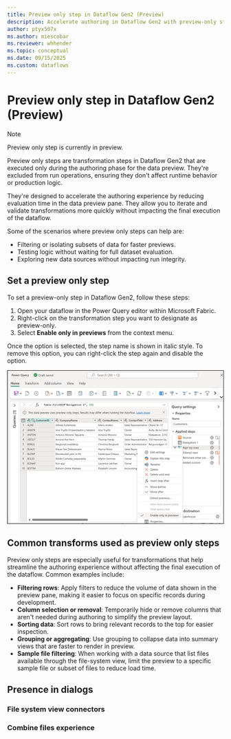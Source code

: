 ```yaml
---
title: Preview only step in Dataflow Gen2 (Preview)
description: Accelerate authoring in Dataflow Gen2 with preview-only steps—apply transformations during design time without affecting runtime execution.
author: ptyx507x
ms.author: miescobar
ms.reviewer: whhender
ms.topic: conceptual
ms.date: 09/15/2025
ms.custom: dataflows
---
```

# Preview only step in Dataflow Gen2 (Preview)

>[!NOTE]
>Preview only step is currently in preview. 

Preview only steps are transformation steps in Dataflow Gen2 that are executed only during the authoring phase for the data preview. They're excluded from run operations, ensuring they don't affect runtime behavior or production logic. 

They're designed to accelerate the authoring experience by reducing evaluation time in the data preview pane. They allow you to iterate and validate transformations more quickly without impacting the final execution of the dataflow.

Some of the scenarios where preview only steps can help are:

* Filtering or isolating subsets of data for faster previews.
* Testing logic without waiting for full dataset evaluation.
* Exploring new data sources without impacting run integrity.

## Set a preview only step

To set a preview-only step in Dataflow Gen2, follow these steps:

1. Open your dataflow in the Power Query editor within Microsoft Fabric.
2. Right-click on the transformation step you want to designate as preview-only.
3. Select **Enable only in previews** from the context menu.

Once the option is selected, the step name is shown in italic style. To remove this option, you can right-click the step again and disable the option.

![Screenshot of the Power Query editor in Dataflow Gen2 with the contextual menu of a step showing the enable only in previews optin](media/dataflow-gen2-preview-only-step/enable-only-in-preview-option.png)

## Common transforms used as preview only steps

Preview only steps are especially useful for transformations that help streamline the authoring experience without affecting the final execution of the dataflow. Common examples include:

* **Filtering rows**: Apply filters to reduce the volume of data shown in the preview pane, making it easier to focus on specific records during development.
* **Column selection or removal**: Temporarily hide or remove columns that aren't needed during authoring to simplify the preview layout.
* **Sorting data**: Sort rows to bring relevant records to the top for easier inspection.
* **Grouping or aggregating**: Use grouping to collapse data into summary views that are faster to render in preview.
* **Sample file filtering**: When working with a data source that list files available through the file-system view, limit the preview to a specific sample file or subset of files to reduce load time.

## Presence in dialogs

### File system view connectors 

### Combine files experience
